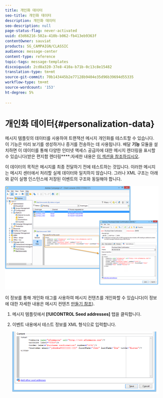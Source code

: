 ```yaml
---
title: 개인화 데이터
seo-title: 개인화 데이터
description: 개인화 데이터
seo-description: null
page-status-flag: never-activated
uuid: d3d66216-502a-410b-b062-fb413eb9363f
contentOwner: sauviat
products: SG_CAMPAIGN/CLASSIC
audience: message-center
content-type: reference
topic-tags: message-templates
discoiquuid: 2cd8a320-37e8-410a-b71b-0c13c8e15482
translation-type: tm+mt
source-git-commit: 70b143445b2e77128b9404e35d96b39694d55335
workflow-type: tm+mt
source-wordcount: '153'
ht-degree: 5%

---
```



# 개인화 데이터{#personalization-data}

메시지 템플릿의 데이터를 사용하여 트랜잭션 메시지 개인화를 테스트할 수 있습니다. 이 기능은 미리 보기를 생성하거나 증거를 전송하는 데 사용됩니다. 배달 **기능** 모듈을 설치하면 이 데이터를 통해 다양한 인터넷 액세스 공급자에 대한 메시지 렌더링을 표시할 수 있습니다(받은 편지함 렌더링&#x200B;****:자세한 내용은 [이 섹션을 참조하십시오](../../delivery/using/about-deliverability.md).

이 데이터의 목적은 메시지를 최종 전달하기 전에 테스트하는 것입니다. 이러한 메시지는 메시지 센터에서 처리할 실제 데이터와 일치하지 않습니다. 그러나 XML 구조는 아래와 같이 실행 인스턴스에 저장된 이벤트의 구조와 동일해야 합니다.

![](assets/messagecenter_create_custo_006.png)

이 정보를 통해 개인화 태그를 사용하여 메시지 컨텐츠를 개인화할 수 있습니다(이 정보에 대한 자세한 내용은 메시지 컨텐츠 [만들기 참조](../../message-center/using/creating-message-content.md)).

1. 메시지 템플릿에서 **[!UICONTROL Seed addresses]** 탭을 클릭합니다.
1. 이벤트 내용에서 테스트 정보를 XML 형식으로 입력합니다.

   ![](assets/messagecenter_create_custo_001.png)


